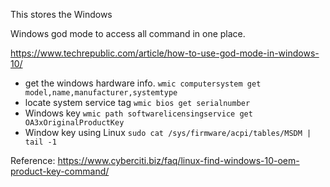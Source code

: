 This stores the Windows 


Windows god mode to access all command in one place.

https://www.techrepublic.com/article/how-to-use-god-mode-in-windows-10/


* get the windows hardware info. ```wmic computersystem get model,name,manufacturer,systemtype```
* locate system service tag ```wmic bios get serialnumber```
* Windows key ```wmic path softwarelicensingservice get OA3xOriginalProductKey```
* Window key using Linux ```sudo cat /sys/firmware/acpi/tables/MSDM | tail -1```

Reference: https://www.cyberciti.biz/faq/linux-find-windows-10-oem-product-key-command/
